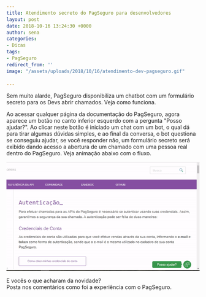 ```yaml
---
title: Atendimento secreto do PagSeguro para desenvolvedores
layout: post
date: 2018-10-16 13:24:30 +0000
author: sena
categories:
- Dicas
tags:
- PagSeguro
redirect_from: ''
image: "/assets/uploads/2018/10/16/atendimento-dev-pagseguro.gif"

---
```

Sem muito alarde, PagSeguro disponibiliza um chatbot com um formulário secreto para os Devs abrir chamados. Veja como funciona.

Ao acessar qualquer página da documentação do PagSeguro, agora aparece um botão no canto inferior esquerdo com a pergunta "Posso ajudar?". Ao clicar neste botão é iniciado um chat com um bot, o qual dá para tirar algumas dúvidas simples, e ao final da conversa, o bot questiona se conseguiu ajudar, se você responder não, um formulário secreto será exibido dando acesso a abertura de um chamado com uma pessoa real dentro do PagSeguro. Veja animação abaixo com o fluxo.

![](/assets/uploads/2018/10/16/atendimento-dev-pagseguro.gif)

E vocês o que acharam da novidade?  
Posta nos comentários como foi a experiência com o PagSeguro.